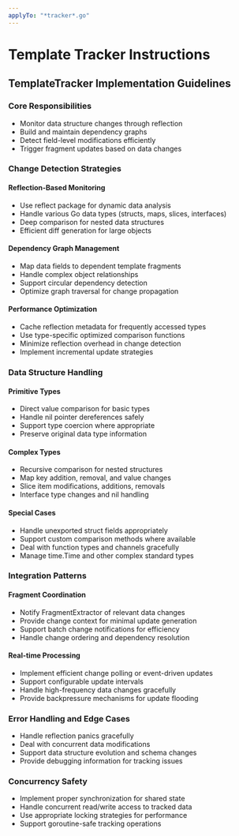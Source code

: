 ```yaml
---
applyTo: "*tracker*.go"
---
```


# Template Tracker Instructions

## TemplateTracker Implementation Guidelines

### Core Responsibilities

- Monitor data structure changes through reflection
- Build and maintain dependency graphs
- Detect field-level modifications efficiently
- Trigger fragment updates based on data changes

### Change Detection Strategies

#### Reflection-Based Monitoring

- Use reflect package for dynamic data analysis
- Handle various Go data types (structs, maps, slices, interfaces)
- Deep comparison for nested data structures
- Efficient diff generation for large objects

#### Dependency Graph Management

- Map data fields to dependent template fragments
- Handle complex object relationships
- Support circular dependency detection
- Optimize graph traversal for change propagation

#### Performance Optimization

- Cache reflection metadata for frequently accessed types
- Use type-specific optimized comparison functions
- Minimize reflection overhead in change detection
- Implement incremental update strategies

### Data Structure Handling

#### Primitive Types

- Direct value comparison for basic types
- Handle nil pointer dereferences safely
- Support type coercion where appropriate
- Preserve original data type information

#### Complex Types

- Recursive comparison for nested structures
- Map key addition, removal, and value changes
- Slice item modifications, additions, removals
- Interface type changes and nil handling

#### Special Cases

- Handle unexported struct fields appropriately
- Support custom comparison methods where available
- Deal with function types and channels gracefully
- Manage time.Time and other complex standard types

### Integration Patterns

#### Fragment Coordination

- Notify FragmentExtractor of relevant data changes
- Provide change context for minimal update generation
- Support batch change notifications for efficiency
- Handle change ordering and dependency resolution

#### Real-time Processing

- Implement efficient change polling or event-driven updates
- Support configurable update intervals
- Handle high-frequency data changes gracefully
- Provide backpressure mechanisms for update flooding

### Error Handling and Edge Cases

- Handle reflection panics gracefully
- Deal with concurrent data modifications
- Support data structure evolution and schema changes
- Provide debugging information for tracking issues

### Concurrency Safety

- Implement proper synchronization for shared state
- Handle concurrent read/write access to tracked data
- Use appropriate locking strategies for performance
- Support goroutine-safe tracking operations

